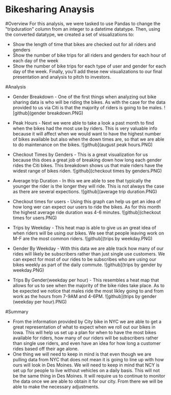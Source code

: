 # Bikesharing Anaysis 

#Overview
For this analysis, we were tasked to use Pandas to change the "tripduration" column from an integer to a datetime datatype. Then, using the converted datatype, we created a set of visualizations to:

* Show the length of time that bikes are checked out for all riders and genders
* Show the number of bike trips for all riders and genders for each hour of each day of the week
* Show the number of bike trips for each type of user and gender for each day of the week.
Finally, you’ll add these new visualizations to our final presentation and analysis to pitch to investors.

#Analysis

* Gender Breakdown - One of the first things when analyzing out bike sharing data is who will be riding the bikes.  As with the case for the data provided to us via Citi is that the majority of riders is going to be males.
![github](gender breakdown.PNG)

* Peak Hours - Next we were able to take a look a past month to find when the bikes had the most use by riders.  This is very valuable info because it will affect when we would want to have the highest number of bikes available but also when the down times are, so that we are able to do maintenance on the bikes.
![github](august peak hours.PNG)

* Checkout Times by Genders - This is a great visualization for us because this does a great job of breaking down how long each gender rides the Citi bikes.  This breakdown shows us that male riders have the widest range of bikes riden.
![github](checkout times by genders.PNG)

* Average trip Duration - In this we are able to see that typically the younger the rider is the longer they will ride.  This is not always the case as there are several expections.
![github](average trip duration.PNG)

* Checkout times for users - Using this graph can help us get an idea of how long wer can expect our users to ride the bikes.  As for this month the highest average ride duration was 4-6 minutes.
![github](checkout times for users.PNG)

* Trips by Weekday - This heat map is able to give us an great idea of when riders will be using our bikes.  We see that people leaving work on M-F are the most common riders.
![github](trips by weekday.PNG)

* Gender By Weekday - With this data we are able track how many of our rides will likely be subscribers rather than just single use customers.  We can expect for most of our rides to be subscribes who are using our bikes weekly as part of the daily commute.
![github](trips by gender by weekday.PNG)

* Trips By Gender(weekday per hour) - This resembles a heat map that allows for us to see when the majority of the bike rides take place.  As to be expected we notice that males ride the most likley going to and from work as the hours from 7-9AM and 4-6PM.
![github](trips by gender (weekday per hour).PNG)


#Summary

* From the information provided by City bike in NYC we are able to get a great representation of what to expect when we roll out our bikes in Iowa.  This will help us set up a plan for when to have the most bikes available for riders, how many of our riders will be subscribers rather than single use riders, and even have an idea for how long a customer rides based off their age alone.
* One thing we will need to keep in mind is that even though we are pulling data from NYC that does not mean it is going to line up with how ours will look in Des Moines.  We will need to keep in mind that NCY is set up for people to live without vehicles on a daily basis.  This will not be the same thing in Des Moines.  It will require us to continue to monitor the data once we are able to obtain it for our city.  From there we will be able to make the necessary adjustments. 
